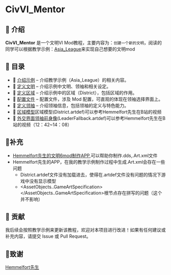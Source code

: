﻿# CivVI_Mentor

## 📖 介绍

**CivVI_Mentor** 是一个文明VI Mod教程，主要内容为：`创建一个新的文明`，阅读的同学可以根据教学示例：[Asia_League](https://github.com/LaoeGaoci/Asia_League)来实现自己想要的文明mod

## 📂 目录

- 📌 [介绍示例](Asia_Info.md) – 介绍教学示例（Asia_League）的相关内容。
- 📌 [定义文明](Define_Asia.md) – 介绍示例中文明、领袖和相关设定。
- 📌 [定义区域](District.md) – 介绍示例中的区域（District），包括区域的作用。
- 📌 [配置文件](config.md) – 配置文件，涉及 Mod 配置，可直观的体现在领袖选择界面上。
- 📌 [定义领袖](leader.md) – 介绍领袖信息，包括领袖的定义与特色能力。
- 📌 [区域模型](https://www.bilibili.com/video/BV1r64y1F7Eb/?spm_id_from=333.1387.homepage.video_card.click&vd_source=4a356496f4fa4b33e77c3385106db1ba)区域模型(District.artdef)可以参考Hemmelfort先生在B站的视频
- 📌 [外交界面领袖前身像](https://www.bilibili.com/video/BV1St411S7gf/?spm_id_from=333.337.search-card.all.click&vd_source=4a356496f4fa4b33e77c3385106db1ba)(LeaderFallback.artdef)可以参考Hemmelfort先生在B站的视频（12：42~14：08）
## 🤔补充
- [Hemmelfort先生的文明6mod制作APP](https://hemmelfort.github.io/civ6/civ6ma/),可以帮助你制作.dds,.Art.xml文件
- Hemmelfort先生的APP，在我的教学示例制作过程中生成.Art.xml会存在一些问题
  - District.artdef文件没有加载进去，使得在.artdef文件没有问题的情况下游戏中没有显示模型
  - <AssetObjects..GameArtSpecification></AssetObjects..GameArtSpecification>根节点存在拼写的问题（这个并不影响）
## 📜 贡献

我后续会按照教学示例来更新该教程，欢迎对本项目进行改进！如果有任何建议或补充内容，请提交 Issue 或 Pull Request。

## 🌹致谢
[Hemmelfort先生](https://space.bilibili.com/28399130?spm_id_from=333.337.search-card.all.click)
